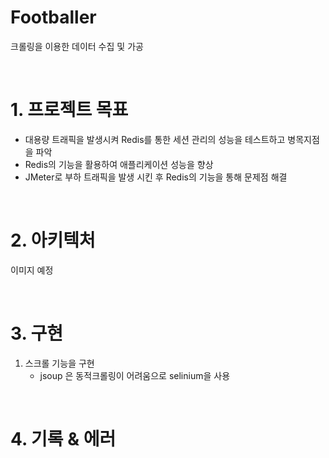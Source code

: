 # Footballer
크롤링을 이용한 데이터 수집 및 가공

<br/>

# 1. 프로젝트 목표
 - 대용량 트래픽을 발생시켜 Redis를 통한 세션 관리의 성능을 테스트하고 병목지점을 파악
 - Redis의 기능을 활용하여 애플리케이션 성능을 향상
 - JMeter로 부하 트래픽을 발생 시킨 후 Redis의 기능을 통해 문제점 해결 
 
<br/>

# 2. 아키텍처
이미지 예정


<br/>

# 3. 구현
1. 스크롤 기능을 구현
   - jsoup 은 동적크롤링이 어려움으로 selinium을 사용

<br/>

# 4. 기록 & 에러 
